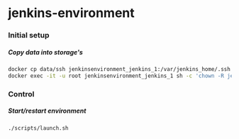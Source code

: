 # jenkins-environment
### Initial setup
##### Copy data into storage's
```bash
docker cp data/ssh jenkinsenvironment_jenkins_1:/var/jenkins_home/.ssh
docker exec -it -u root jenkinsenvironment_jenkins_1 sh -c 'chown -R jenkins:jenkins /var/jenkins_home/.ssh'
```

### Control
##### Start/restart environment
```bash
./scripts/launch.sh
```